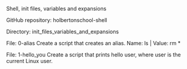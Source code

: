 Shell, init files, variables and expansions

GitHub repository: holbertonschool-shell

Directory: init_files_variables_and_expansions

File: 0-alias
Create a script that creates an alias. Name: ls | Value: rm *

File: 1-hello_you
Create a script that prints hello user, where user is the current Linux user.

